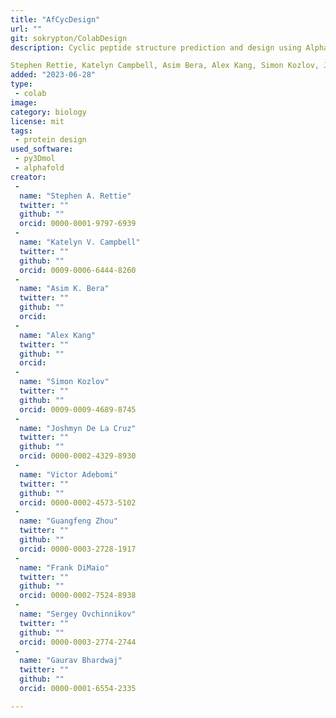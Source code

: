```yaml
---
title: "AfCycDesign"
url: ""
git: sokrypton/ColabDesign
description: Cyclic peptide structure prediction and design using AlphaFold

Stephen Rettie, Katelyn Campbell, Asim Bera, Alex Kang, Simon Kozlov, Joshmyn De La Cruz, Victor Adebomi, Guangfeng Zhou, Frank DiMaio, 
added: "2023-06-28"
type: 
 - colab
image: 
category: biology
license: mit
tags: 
 - protein design
used_software:
 - py3Dmol
 - alphafold
creator: 
 - 
  name: "Stephen A. Rettie"
  twitter: ""
  github: ""
  orcid: 0000-0001-9797-6939
 - 
  name: "Katelyn V. Campbell"
  twitter: ""
  github: ""
  orcid: 0009-0006-6444-8260
 - 
  name: "Asim K. Bera"
  twitter: ""
  github: ""
  orcid: 
 - 
  name: "Alex Kang"
  twitter: ""
  github: ""
  orcid: 
 - 
  name: "Simon Kozlov"
  twitter: ""
  github: ""
  orcid: 0009-0009-4689-8745
 - 
  name: "Joshmyn De La Cruz"
  twitter: ""
  github: ""
  orcid: 0000-0002-4329-8930
 - 
  name: "Victor Adebomi"
  twitter: ""
  github: ""
  orcid: 0000-0002-4573-5102
 - 
  name: "Guangfeng Zhou"
  twitter: ""
  github: ""
  orcid: 0000-0003-2728-1917
 - 
  name: "Frank DiMaio"
  twitter: ""
  github: ""
  orcid: 0000-0002-7524-8938
 - 
  name: "Sergey Ovchinnikov"
  twitter: ""
  github: ""
  orcid: 0000-0003-2774-2744
 - 
  name: "Gaurav Bhardwaj"
  twitter: ""
  github: ""
  orcid: 0000-0001-6554-2335

---
```

